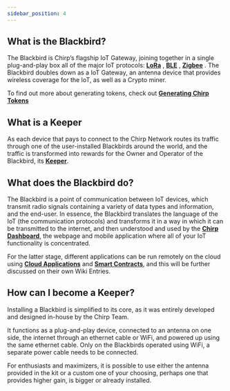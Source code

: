 ```yaml
---
sidebar_position: 4
---
```


## What is the Blackbird?

The Blackbird is Chirp’s flagship IoT Gateway,  joining together in a single plug-and-play box all of the major IoT protocols: **[LoRa]( docs/IoT-Protocols/LoRa/LoRa-intro.md)** ,  **[BLE](docs/IoT-Protocols/BLE/BLE-intro.md)** , **[Zigbee](docs/IoT-Protocols/Zigbee/zigbee-intro.md)** . The Blackbird doubles down as a IoT Gateway, an antenna device that provides wireless coverage for the IoT, as well as a Crypto miner. 

To find out more about generating tokens, check out **[Generating Chirp Tokens](docs/Chirp-Tokens/blackbird-tokens.md)**

## What is a Keeper

As each device that pays to connect to the Chirp Network routes its traffic through one of the user-installed Blackbirds around the world, and the traffic is transformed into rewards for the Owner and Operator of the Blackbird, its **[Keeper](docs/Chirp-Technology/keepers.md)**.

## What does the Blackbird do?

The Blackbird is a point of communication between IoT devices, which transmit radio signals containing a variety of data types and information, and the end-user. In essence, the Blackbird translates the language of the IoT (the communication protocols) and transforms it in a way in which it can be transmitted to the internet, and then understood and used by the **[Chirp Dashboard](docs/Chirp-Technology/dashboard.md)**, the webpage and mobile application where all of your IoT functionality is concentrated. 

For the latter stage, different applications can be run remotely on the cloud using **[Cloud Applications](docs/Chirp-Technology/CLAs.md)** and **[Smart Contracts](docs/Chirp-Technology/smart-contracts.md)**, and this will be further discussed on their own Wiki Entries.

## How can I become a Keeper?

Installing a Blackbird is simplified to its core, as it was entirely developed and designed in-house by the Chirp Team. 

It functions as a plug-and-play device, connected to an antenna on one side, the internet through an ethernet cable or WiFi, and powered up using the same ethernet cable. Only on the Blackbirds operated using WiFi, a separate power cable needs to be connected. 

For enthusiasts and maximizers, it is possible to use either the antenna provided in the kit or a custom one of your choosing, perhaps one that provides higher gain, is bigger or already installed.
